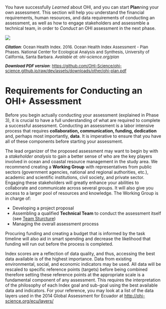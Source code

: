You have successfully _Learned_ about OHI, and you can start **Plan**ning your own assessment. This section will help you understand the financial requirements, human resources, and data requirements of conducting an assessment, as well as how to engage stakeholders and assessmble a technical team, in order to _Conduct_ an OHI assessment in the next phase. 

![](https://docs.google.com/drawings/d/1B-2WqhpBKzVmwEX5KFbqsrDOSksPU5oLrlZfIdH2lY4/pub?w=960&h=720)

<font size = "2">

_**Citation**_: Ocean Health Index. 2016. Ocean Health Index Assessment - Plan Phases. National Center for Ecological Analysis and Synthesis, University of California, Santa Barbara. _Available at: ohi-science.org/plan_

_**Download PDF version**_: https://github.com/OHI-Science/ohi-science.github.io/raw/dev/assets/downloads/other/ohi-plan.pdf 

</font>



# Requirements for Conducting an OHI+ Assessment

Before you begin actually conducting your assessment (explained in Phase 3), it is crucial to have a full understanding of what are required to complete a successful assessment. Conducting an assessment is a labor intensive process that requires **collaboration, communication, funding, dedication** and, perhaps most importantly, **data**. It is imperative to ensure that you have all of these components before starting your assessment.

The lead organizer of the proposed assessment may want to begin by with a _stakeholder analysis_ to gain a better sense of who are the key players involved in ocean and coastal resource management in the study area. We recommend creating a **Working Group** with representatives from public sectors (government agencies, national and regional authorities, etc.), academic and scientific institutions, civil society, and private sector. Engaging these stakeholders will greatly enhance your abilities to collaborate and communicate across several groups. It will also give you access to a larger pool of resources and knowledge. The Working Group is in charge of:

- Developing a project proposal
- Assembling a qualified **Technical Team** to conduct the assessment itself (see [Team Sturcture](/plan/#team-structure))
- Managing the overall assessment process

Procuring funding and creating a budget that is informed by the task timeline will also aid in smart spending and decrease the likelihood that funding will run out before the process is completed.

Index scores are a reflection of data quality, and thus, accessing the best data available is of the highest importance. Data from existing environmental, social, and economic indicators may be used. All data will be rescaled to specific reference points (targets) before being combined therefore setting these reference points at the appropriate scale is a fundamental component of any assessment. This requires the interpretation of the philosophy of each Index goal and sub-goal using the best available data and indicators. For your reference, you may look at a list of the data layers used in the 2014 Global Assessment for Ecuador at http://ohi-science.org/ecu/layers/
